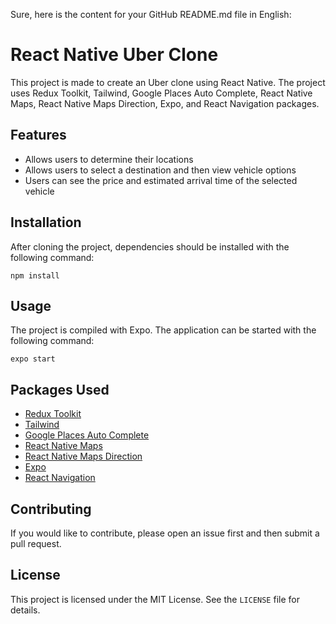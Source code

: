 Sure, here is the content for your GitHub README.md file in English:

# React Native Uber Clone

This project is made to create an Uber clone using React Native. The project uses Redux Toolkit, Tailwind, Google Places Auto Complete, React Native Maps, React Native Maps Direction, Expo, and React Navigation packages.

## Features

- Allows users to determine their locations
- Allows users to select a destination and then view vehicle options
- Users can see the price and estimated arrival time of the selected vehicle

## Installation

After cloning the project, dependencies should be installed with the following command:

```
npm install
```

## Usage

The project is compiled with Expo. The application can be started with the following command:

```
expo start
```

## Packages Used

- [Redux Toolkit](https://redux-toolkit.js.org/)
- [Tailwind](https://tailwindcss.com/)
- [Google Places Auto Complete](https://developers.google.com/maps/documentation/javascript/places-autocomplete)
- [React Native Maps](https://github.com/react-native-maps/react-native-maps)
- [React Native Maps Direction](https://github.com/bramus/react-native-maps-directions)
- [Expo](https://expo.io/)
- [React Navigation](https://reactnavigation.org/)

## Contributing

If you would like to contribute, please open an issue first and then submit a pull request.

## License

This project is licensed under the MIT License. See the `LICENSE` file for details.

